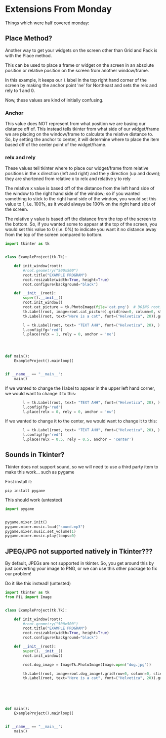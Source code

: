 # Extensions From Monday

Things which were half covered monday:

## Place Method?

Another way to get your widgets on the screen other than Grid and Pack
is with the Place method.

This can be used to place a frame or widget on the screen in an
absolute position or relative position on the screen from another window/frame.

In this example, it keeps our `l` label in the top right hand corner of the screen
by making the anchor point 'ne' for Northeast
and sets the relx and rely to 1 and 0.

Now, these values are kind of initially confusing.

### Anchor

This value does NOT represent from what position we are basing our distance off of. This
instead tells tkinter from what side of our widget/frame we are placing on the window/frame
to calculate the relative distance to. So, by setting the anchor to center, it will determine
where to place the item based off of the center point of the widget/frame.

### relx and rely

These values tell tkinter where to place our widget/frame from relative positions 
in the x direction (left and right) and the y direction (up and down); they are shortened from
relative x to relx and relative y to rely

The relative x value is based off of the distance from the left hand side of the window 
to the right hand side of the window; so if you wanted something to stick to the right
hand side of the window, you would set this value to 1, i.e. 100%, as it would always be 100%
on the right hand side of the screen.

The relative y value is based off the distance from the top of the screen to the bottom. So, if you
wanted some to appear at the top of the screen, you would set this value to 0 (i.e. 0%) to indicate
you want it no distance away from the top of the screen compared to bottom.

```python
import tkinter as tk


class ExampleProject(tk.Tk):

    def init_window(root):
        #root.geometry("500x500")
        root.title("EXAMPLE PROGRAM")
        root.resizable(width=True, height=True)
        root.configure(background="black")

    def __init__(root):
        super().__init__()
        root.init_window()
        root.cat_picture = tk.PhotoImage(file='cat.png')  # DOING root. BEFORE THIS IS VERY IMPORTANT
        tk.Label(root, image=root.cat_picture).grid(row=0, column=0, sticky="NSEW")
        tk.Label(root, text="Here is a cat", font=("Helvetica", 20)).grid(row=1, column=0, sticky="NSEW")

        l = tk.Label(root, text= "TEXT AHH", font=("Helvetica", 20), )
        l.config(fg='red')
        l.place(relx = 1, rely = 0, anchor = 'ne')




def main():
    ExampleProject().mainloop()


if __name__ == "__main__":
    main()
```

If we wanted to change the l label to appear in the upper left hand corner, we would want to change it to this:
```python
        l = tk.Label(root, text= "TEXT AHH", font=("Helvetica", 20), )
        l.config(fg='red')
        l.place(relx = 0, rely = 0, anchor = 'nw')
```

If we wanted to change it to the center, we would want to change it to this:

```python
        l = tk.Label(root, text= "TEXT AHH", font=("Helvetica", 20), )
        l.config(fg='red')
        l.place(relx = 0.5, rely = 0.5, anchor = 'center')
```



## Sounds in Tkinter?

Tkinter does not support sound, so we will need to use a third party 
item to make this work... such as pygame

First install it:
```
pip install pygame
```


This should work
(untested)
```python
import pygame


pygame.mixer.init()
pygame.mixer.music.load("sound.mp3")
pygame.mixer.music.set_volume(1)
pygame.mixer.music.play(loops=0)
```


## JPEG/JPG not supported natively in Tkinter???

By default, JPEGs are not supported in tkinter. So, you get around this
by just converting your image to PNG, or we can use this other
package to fix our problem!

Do it like this instead!
(untested)

```python
import tkinter as tk
from PIL import Image


class ExampleProject(tk.Tk):

    def init_window(root):
        #root.geometry("500x500")
        root.title("EXAMPLE PROGRAM")
        root.resizable(width=True, height=True)
        root.configure(background="black")

    def __init__(root):
        super().__init__()
        root.init_window()

        root.dog_image = ImageTk.PhotoImage(Image.open("dog.jpg"))

        tk.Label(root, image=root.dog_image).grid(row=0, column=0, sticky="NSEW")
        tk.Label(root, text="Here is a cat", font=("Helvetica", 20)).grid(row=1, column=0, sticky="NSEW")






def main():
    ExampleProject().mainloop()


if __name__ == "__main__":
    main()
```